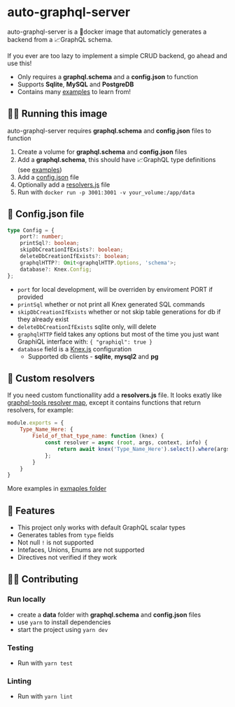 # auto-graphql-server

auto-graphql-server is a 🐋docker image that automaticly generates a backend from a 📈GraphQL schema.

If you ever are too lazy to implement a simple CRUD backend, go ahead and use this!

-   Only requires a **graphql.schema** and a **config.json** to function
-   Supports **Sqlite**, **MySQL** and **PostgreDB**
-   Contains many [examples](./examples/) to learn from!

## 🏃‍♀️ Running this image

auto-graphql-server requires **graphql.schema** and **config.json** files to function

1. Create a volume for **graphql.schema** and **config.json** files
1. Add a **graphql.schema**, this should have 📈GraphQL type definitions (see [examples](./examples/))
1. Add a [config.json](#📝%20Config.json%20file) file
1. Optionally add a [resolvers.js]() file
1. Run with `docker run -p 3001:3001 -v your_volume:/app/data`

## 📝 Config.json file

```ts
type Config = {
    port?: number;
    printSql?: boolean;
    skipDbCreationIfExists?: boolean;
    deleteDbCreationIfExists?: boolean;
    graphqlHTTP?: Omit<graphqlHTTP.Options, 'schema'>;
    database?: Knex.Config;
};
```

-   `port` for local development, will be overriden by enviroment PORT if provided
-   `printSql` whether or not print all Knex generated SQL commands
-   `skipDbCreationIfExists` whether or not skip table generations for db if they already exist
-   `deleteDbCreationIfExists` sqlite only, will delete
-   `graphqlHTTP` field takes any []() options but most of the time you just want GraphiQL interface with: `{ "graphiql": true }`
-   `database` field is a [Knex.js](https://knexjs.org/#Installation-client) configuration
    -   Supported db clients - **sqlite**, **mysql2** and **pg**

## 🎨 Custom resolvers

If you need custom functionallity add a **resolvers.js** file.
It looks exatly like [graphql-tools resolver map](https://www.graphql-tools.com/docs/resolvers#resolver-map), except it contains functions that return resolvers, for example:

```js
module.exports = {
    Type_Name_Here: {
        Field_of_that_type_name: function (knex) {
            const resolver = async (root, args, context, info) {
                return await knex('Type_Name_Here').select().where(args);
            };
        }
    }
}
```

More examples in [exmaples folder](./examples)

## 📃 Features

-   This project only works with default GraphQL scalar types
-   Generates tables from `type` fields
-   Not null `!` is not supported
-   Intefaces, Unions, Enums are not supported
-   Directives not verified if they work

## 👷‍♂️ Contributing

### Run locally

-   create a **data** folder with **graphql.schema** and **config.json** files
-   use `yarn` to install dependencies
-   start the project using `yarn dev`

### Testing

-   Run with `yarn test`

### Linting

-   Run with `yarn lint`
